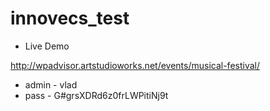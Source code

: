 # innovecs_test

- Live Demo 

http://wpadvisor.artstudioworks.net/events/musical-festival/

- admin - vlad 
- pass - G#grsXDRd6z0frLWPitiNj9t

